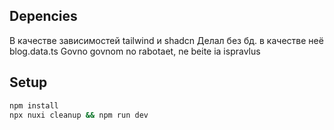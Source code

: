 
## Depencies

В качестве зависимостей tailwind и shadcn
Делал без бд. в качестве неё blog.data.ts
Govno govnom no rabotaet, ne beite ia ispravlus

## Setup

```bash
npm install
npx nuxi cleanup && npm run dev
```